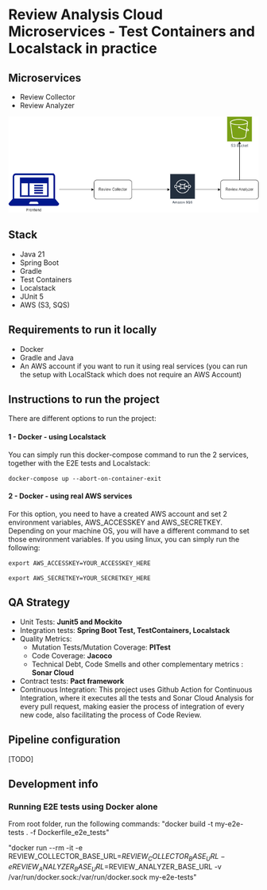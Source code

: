 # Review Analysis Cloud Microservices - Test Containers and Localstack in practice


## Microservices 

* Review Collector
* Review Analyzer

![alt text](images/ReviewAnalysisProject.drawio.png "Review Analysis Microservices Flow")

## Stack

* Java 21
* Spring Boot
* Gradle
* Test Containers
* Localstack
* JUnit 5
* AWS (S3, SQS)

## Requirements to run it locally

* Docker
* Gradle and Java
* An AWS account if you want to run it using real services (you can run the setup with LocalStack which does not require an AWS Account)

## Instructions to run the project

There are different options to run the project:

#### 1 - Docker - using Localstack

You can simply run this docker-compose command to run the 2 services, together with the E2E tests and Localstack:

```Shell
docker-compose up --abort-on-container-exit
```

#### 2 - Docker - using real AWS services

For this option, you need to have a created AWS account and set 2 environment variables, AWS_ACCESSKEY and AWS_SECRETKEY. Depending on your machine OS, you will have a different command to set those environment variables. If you using linux, you can simply run the following:

```Shell
export AWS_ACCESSKEY=YOUR_ACCESSKEY_HERE
```

```Shell
export AWS_SECRETKEY=YOUR_SECRETKEY_HERE
```

## QA Strategy

* Unit Tests: <b>Junit5 and Mockito</b>
* Integration tests: <b>Spring Boot Test, TestContainers, Localstack</b> 
* Quality Metrics:
    * Mutation Tests/Mutation Coverage: <b>PITest</b>
    * Code Coverage: <b>Jacoco</b>
    * Technical Debt, Code Smells and other complementary metrics : <b>Sonar Cloud</b>
* Contract tests: <b>Pact framework</b>
* Continuous Integration: This project uses Github Action for Continuous Integration, where it executes all the tests and Sonar Cloud Analysis for every pull request, making easier the process of integration of every new code, also facilitating the process of Code Review.

## Pipeline configuration

[TODO]


## Development info

### Running E2E tests using Docker alone

From root folder, run the following commands:
"docker build -t my-e2e-tests . -f Dockerfile_e2e_tests"

"docker run --rm -it -e REVIEW_COLLECTOR_BASE_URL=$REVIEW_COLLECTOR_BASE_URL -e REVIEW_ANALYZER_BASE_URL=$REVIEW_ANALYZER_BASE_URL -v /var/run/docker.sock:/var/run/docker.sock my-e2e-tests"

